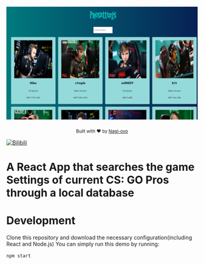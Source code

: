 ![](./public/img/demo1.png)
<p align="center">
  <sub>
    Built with ❤︎ by
    <a href="https://github.com/Nagi-ovo">Nagi-ovo</a>
  </sub>
</p>

<a href="https://space.bilibili.com/312249633?spm_id_from=333.337.0.0" target="_blank">
    <img src="" alt="Bilibili">
  </a>

# A React App that searches the game Settings of current **CS: GO Pros** through a local database

# Development

Clone this repository and  download the necessary configuration(including React and Node.js) 
You can simply run this demo by running:

```sh
npm start
```

